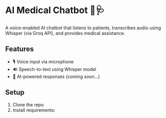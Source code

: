 # AI Medical Chatbot 🤖🩺
A voice-enabled AI chatbot that listens to patients, transcribes audio using Whisper (via Groq API), and provides medical assistance.

## Features
- 🎙️ Voice input via microphone
- 🔊 Speech-to-text using Whisper model
- 💬 AI-powered responses (coming soon...)

## Setup
1. Clone the repo
2. Install requirements:

